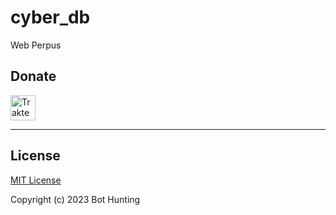 # cyber_db
Web Perpus

## Donate

<a href="https://trakteer.id/hunty" target="_blank"><img id="wse-buttons-preview" src="https://cdn.trakteer.id/images/embed/trbtn-blue-6.png" height="40" style="border:0px;height:40px;" alt="Trakteer Saya"></a>

---------------------------------------
## License

[MIT License](https://github.com/BotHunting/Wa-OpenAI/blob/main/LICENSE)

Copyright (c) 2023 Bot Hunting
